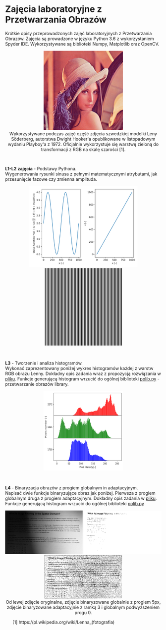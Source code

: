 # Zajęcia laboratoryjne z Przetwarzania Obrazów
Krótkie opisy przeprowadzonych zajęć laboratoryjnych z Przetwarzania Obrazów. Zajęcia są prowadzone w języku Python 3.6 z wykorzystaniem Spyder IDE. Wykorzystywane są biblioteki Numpy, Matplotlib oraz OpenCV.
<br/>
<p align="center">
<img width="256" height="256" src="https://github.com/Miloszek1990/Zajecia_Matematyka_PO/blob/master/Lenna.png"><br />
Wykorzystywane podczas zajęć część zdjęcia szwedzkiej modelki Leny Söderberg, autorstwa Dwight Hooker'a opublikowane w listopadowym wydaniu Playboy'a z 1972. Oficjalnie wykorzystuje się warstwę zieloną do transformacji z RGB na skalę szarości [1].
</p>
<br/>

**L1-L2 zajęcia** - Podstawy Pythona.<br />
Wygenerowania rysunki sinusa z pełnymi matematycznymi atrybutami, jak przesunięcie fazowe czy zmienna amplituda.
<br/>
<p align="center">
<img src="https://github.com/Miloszek1990/Zajecia_Matematyka_PO/blob/master/Z1-some_plot.png" width="350"> 
<img src="https://github.com/Miloszek1990/Zajecia_Matematyka_PO/blob/master/Z1_sin_img.png" width="250">
</p>
<br/>

**L3** - Tworzenie i analiza histogramów.<br />
Wykonać zaprezentowany poniżej wykres histogramów każdej z warstw RGB obrazu Lenny. Dokładny opis zadania wraz z propozycją rozwiązania w [pliku](https://github.com/Miloszek1990/Zajecia_Matematyka_PO/blob/master/L3%20-%20histogramy.py). Funkcje generującą histogram wrzucić do ogólnej biblioteki [polib.py]() - przetwarzanie obrazów library. 
<p align="center">
<img width="256" height="256" src="https://github.com/Miloszek1990/Zajecia_Matematyka_PO/blob/master/L3%20-%20Lenna_histogram.png">
</p>
<br />

**L4** - Binaryzacja obrazów z progiem globalnym in adaptacyjnym.<br />
Napisać dwie funkcje binaryzujące obraz jak poniżej. Pierwsza z progiem globalnym druga z progiem adaptacyjnym. Dokładny opis zadania  w [pliku](https://github.com/Miloszek1990/Zajecia_Matematyka_PO/blob/master/L4%20-%20binaryzacja.py). Funkcje generującą histogram wrzucić do ogólnej biblioteki [polib.py]()
<p align="center">
<img src="https://github.com/Miloszek1990/Zajecia_Matematyka_PO/blob/master/tekst.png" width="250"> 
<img src="https://github.com/Miloszek1990/Zajecia_Matematyka_PO/blob/master/L4%20-%20text_binarized_global_threshold.png" width="250">
<img src="https://github.com/Miloszek1990/Zajecia_Matematyka_PO/blob/master/L4%20-%20text_binarized_global_adaptive.png" width="250"> <br />
Od lewej zdjęcie oryginalne, zdjęcie binaryzowane globalnie z progiem 5px, zdjęcie binaryzowane adaptacyjnie z ramką 3 i globalnym podwyższeniem progu 0.
</p>
<ul>
[1] https://pl.wikipedia.org/wiki/Lenna_(fotografia)
</ul>
